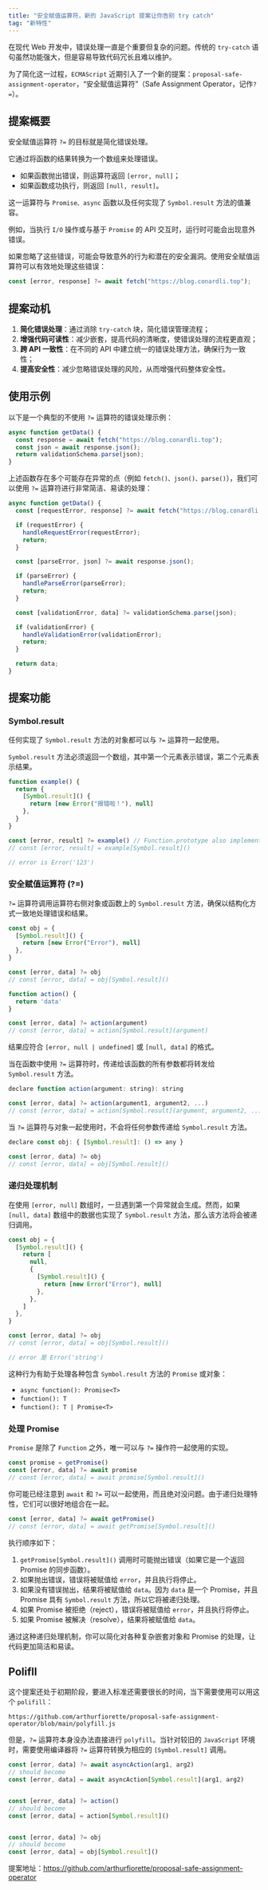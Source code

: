 ```yaml
---
title: "安全赋值运算符，新的 JavaScript 提案让你告别 try catch"
tag: "新特性"
---
```


在现代 Web 开发中，错误处理一直是个重要但复杂的问题。传统的 `try-catch` 语句虽然功能强大，但是容易导致代码冗长且难以维护。

为了简化这一过程，`ECMAScript` 近期引入了一个新的提案：`proposal-safe-assignment-operator`，“安全赋值运算符”（Safe Assignment Operator，记作`?=`）。

## 提案概要

安全赋值运算符 `?=` 的目标就是简化错误处理。

它通过将函数的结果转换为一个数组来处理错误。

- 如果函数抛出错误，则运算符返回 `[error, null]`；
- 如果函数成功执行，则返回 `[null, result]`。

这一运算符与 `Promise、async` 函数以及任何实现了 `Symbol.result` 方法的值兼容。

例如，当执行 `I/O` 操作或与基于 `Promise` 的 API 交互时，运行时可能会出现意外错误。

如果忽略了这些错误，可能会导致意外的行为和潜在的安全漏洞。使用安全赋值运算符可以有效地处理这些错误：

```js
const [error, response] ?= await fetch("https://blog.conardli.top");
```

## 提案动机

1. **简化错误处理**：通过消除 `try-catch` 块，简化错误管理流程；
2. **增强代码可读性**：减少嵌套，提高代码的清晰度，使错误处理的流程更直观；
3. **跨 API 一致性**：在不同的 API 中建立统一的错误处理方法，确保行为一致性；
4. **提高安全性**：减少忽略错误处理的风险，从而增强代码整体安全性。

## 使用示例

以下是一个典型的不使用 `?=` 运算符的错误处理示例：

```js
async function getData() {
  const response = await fetch("https://blog.conardli.top");
  const json = await response.json();
  return validationSchema.parse(json);
}
```

上述函数存在多个可能存在异常的点（例如 `fetch()、json()、parse()`），我们可以使用 `?=` 运算符进行非常简洁、易读的处理：

```js
async function getData() {
  const [requestError, response] ?= await fetch("https://blog.conardli.top");

  if (requestError) {
    handleRequestError(requestError);
    return;
  }

  const [parseError, json] ?= await response.json();

  if (parseError) {
    handleParseError(parseError);
    return;
  }

  const [validationError, data] ?= validationSchema.parse(json);

  if (validationError) {
    handleValidationError(validationError);
    return;
  }

  return data;
}
```

## 提案功能

### Symbol.result

任何实现了 `Symbol.result` 方法的对象都可以与 `?=` 运算符一起使用。

`Symbol.result` 方法必须返回一个数组，其中第一个元素表示错误，第二个元素表示结果。

```js
function example() {
  return {
    [Symbol.result]() {
      return [new Error("报错啦！"), null]
    },
  }
}

const [error, result] ?= example() // Function.prototype also implements Symbol.result
// const [error, result] = example[Symbol.result]()

// error is Error('123')
```

### 安全赋值运算符 (?=)

`?=` 运算符调用运算符右侧对象或函数上的 `Symbol.result` 方法，确保以结构化方式一致地处理错误和结果。

```js
const obj = {
  [Symbol.result]() {
    return [new Error("Error"), null]
  },
}

const [error, data] ?= obj
// const [error, data] = obj[Symbol.result]()
```

```js
function action() {
  return 'data'
}

const [error, data] ?= action(argument)
// const [error, data] = action[Symbol.result](argument)
```

结果应符合 `[error, null | undefined]` 或 `[null, data]` 的格式。

当在函数中使用 `?=` 运算符时，传递给该函数的所有参数都将转发给 `Symbol.result` 方法。

```js
declare function action(argument: string): string

const [error, data] ?= action(argument1, argument2, ...)
// const [error, data] = action[Symbol.result](argument, argument2, ...)
```

当 `?=` 运算符与对象一起使用时，不会将任何参数传递给 `Symbol.result` 方法。

```js
declare const obj: { [Symbol.result]: () => any }

const [error, data] ?= obj
// const [error, data] = obj[Symbol.result]()
```

### 递归处理机制

在使用 `[error, null]` 数组时，一旦遇到第一个异常就会生成。然而，如果 `[null, data]` 数组中的数据也实现了 `Symbol.result` 方法，那么该方法将会被递归调用。

```js
const obj = {
  [Symbol.result]() {
    return [
      null,
      {
        [Symbol.result]() {
          return [new Error("Error"), null]
        },
      },
    ]
  },
}

const [error, data] ?= obj
// const [error, data] = obj[Symbol.result]()

// error 是 Error('string')
```

这种行为有助于处理各种包含 `Symbol.result` 方法的 `Promise` 或对象：

- `async function(): Promise<T>`
- `function(): T`
- `function(): T | Promise<T>`

### 处理 Promise

`Promise` 是除了 `Function` 之外，唯一可以与 `?=` 操作符一起使用的实现。

```js
const promise = getPromise()
const [error, data] ?= await promise
// const [error, data] = await promise[Symbol.result]()
```

你可能已经注意到 `await` 和 `?=` 可以一起使用，而且绝对没问题。由于递归处理特性，它们可以很好地组合在一起。

```js
const [error, data] ?= await getPromise()
// const [error, data] = await getPromise[Symbol.result]()
```

执行顺序如下：

1. `getPromise[Symbol.result]()` 调用时可能抛出错误（如果它是一个返回 Promise 的同步函数）。
2. 如果抛出错误，错误将被赋值给 `error`，并且执行将停止。
3. 如果没有错误抛出，结果将被赋值给 `data`。因为 `data` 是一个 Promise，并且 Promise 具有 `Symbol.result` 方法，所以它将被递归处理。
4. 如果 Promise 被拒绝（reject），错误将被赋值给 `error`，并且执行将停止。
5. 如果 Promise 被解决（resolve），结果将被赋值给 `data`。

通过这种递归处理机制，你可以简化对各种复杂嵌套对象和 Promise 的处理，让代码更加简洁和易读。

## Polifll

这个提案还处于初期阶段，要进入标准还需要很长的时间，当下需要使用可以用这个 `polifill`：

`https://github.com/arthurfiorette/proposal-safe-assignment-operator/blob/main/polyfill.js`

但是，`?=` 运算符本身没办法直接进行 `polyfill`。当针对较旧的 `JavaScript` 环境时，需要使用编译器将 `?=` 运算符转换为相应的 `[Symbol.result]` 调用。

```js
const [error, data] ?= await asyncAction(arg1, arg2)
// should become
const [error, data] = await asyncAction[Symbol.result](arg1, arg2)


const [error, data] ?= action()
// should become
const [error, data] = action[Symbol.result]()


const [error, data] ?= obj
// should become
const [error, data] = obj[Symbol.result]()
```

提案地址：https://github.com/arthurfiorette/proposal-safe-assignment-operator
